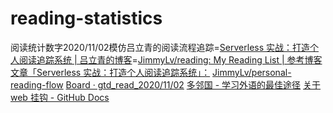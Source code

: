 # reading-statistics
阅读统计数字2020/11/02模仿吕立青的阅读流程追踪=[Serverless 实战：打造个人阅读追踪系统 | 吕立青的博客](https://blog.jimmylv.info/2017-06-30-serverless-in-action-build-personal-reading-statistics-system/)=[JimmyLv/reading: My Reading List | 参考博客文章「Serverless 实战：打造个人阅读追踪系统」：](https://github.com/JimmyLv/reading)
[JimmyLv/personal-reading-flow](https://github.com/JimmyLv/personal-reading-flow)
[Board · gtd_read_2020/11/02](https://app.zenhub.com/workspaces/gtd-read-20201102-5f9faab10066bf00115ba37d/board?repos=309269925)
[多邻国 - 学习外语的最佳途径](https://www.duolingo.com/)
[关于 web 挂钩 - GitHub Docs](https://docs.github.com/cn/free-pro-team@latest/developers/webhooks-and-events/about-webhooks)

